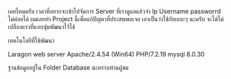 เคยไหมครับ เวลาที่อยากจะเข้าไปจัดการ Server ที่เราดูแลแล้วจำ Ip Username passworrd ไม่ค่อยได้ ผมเลยทำ Project นี้เพื่อแก้ปัญหาที่ประสพพบเจอ เอาเป็นว่าใช้กัยเยอะๆ นะครับ จะได้ไม่เปลืองแรงที่แอบซุ่มพัฒนาไว้ไช้

เทคโนโลยีที่ใช้พัฒนา

Laragon web server
Apache/2.4.54 (Win64)  PHP/7.2.19
mysql 8.0.30 

ฐานข้อมูลอยู่ใน Folder Database นะคราบท่านผู้ชม
